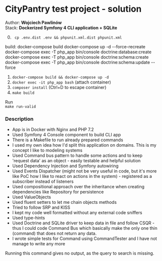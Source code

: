 # CityPantry test project - solution
Author: **Wojciech Pawlinów**  
Stack: **Dockerized Symfony 4 CLI application + SQLite**

0. ` cp .env.dist .env && phpunit.xml.dist phpunit.xml`

build:
	docker-compose build
	docker-compose up -d --force-recreate
	docker-compose exec -T php_app bin/console doctrine:database:create
	docker-compose exec -T php_app bin/console doctrine:schema:create
	docker-compose exec -T php_app bin/console doctrine:schema:update --force
1. `docker-compose build && docker-compose up -d`
2. `docker exec -it php_app bash` (attach container)
3. `composer install` (Ctrl+D to escape container)
4. `make build`

Run  
`make run-valid`

### Description
- App is in Docker with Nginx and PHP 7.2 
- Used Symfony 4 Console component to build CLI app
- There is a Makefile to run already prepared commands
- I used my own idea how I'd split this application on domains. This is my concept I like to modeling systems 
- Used Command bus pattern to handle some actions and to keep 'request data' as an object - easily testable and helpful solution
- Used Dependency Injection and Symfony autowiring
- Used Events Dispatcher (might not be very useful in code, but it's more like PoC how I like to react on actions in the system) - registered as a subscriber instead of listeners
- Used compositional approach over the inheritance when creating dependencies like Repository for persistence
- Used ValueObjects
- Used fluent setters to let me chain objects methods
- Tried to follow SRP and KISS
- I kept my code well formatted without any external code sniffers
- Used type-hints
- Used Doctrine and SQLite driver to keep data in file and follow CSQR - thus I could code Command Bus which basically make the only one thin (command) that does not return any data.
- I wrote simple tests for Command using CommandTester and I have not manage to write any more

Running this command gives no output, as the query to search is missing.
